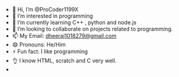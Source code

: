 - 👋 Hi, I’m @ProCoder1199X
- 👀 I’m interested in programming
- 🌱 I’m currently learning C++ , python and node.js
- 💞️ I’m looking to collaborate on projects related to programming.
- 📫 My Email: dheeraj1018279@gmail.com
- 😄 Pronouns: He/Him
- ⚡ Fun fact: I like programming
-  👌 I know HTML, scratch and C very well.
-  

<!---
ProCoder1199X/ProCoder1199X is a ✨ special ✨ repository because its `README.md` (this file) appears on your GitHub profile.
You can click the Preview link to take a look at your changes.
--->

